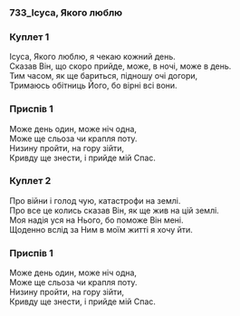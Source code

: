 ### 733_Ісуса, Якого люблю
### Куплет 1
Ісуса, Якого люблю, я чекаю кожний день. <br/>Сказав Він, що скоро прийде, може, в ночі, може в день.<br/>Тим часом, як ще бариться, підношу очі догори, <br/>Тримаюсь обітниць Його, бо вірні всі вони.
### Приспів 1
Може день один, може ніч одна, <br/>Може ще сльоза чи крапля поту. <br/>Низину пройти, на гору зійти, <br/>Кривду ще знести, і прийде мій Спас.
### Куплет 2
Про війни і голод чую, катастрофи на землі.<br/>Про все це колись сказав Він, як ще жив на цій землі.<br/>Моя надія уся на Нього, бо поможе Він мені. <br/>Щоденно вслід за Ним в моїм житті я хочу йти.
### Приспів 1
Може день один, може ніч одна, <br/>Може ще сльоза чи крапля поту. <br/>Низину пройти, на гору зійти, <br/>Кривду ще знести, і прийде мій Спас.
